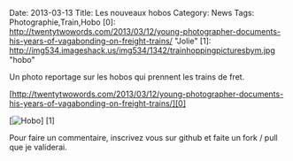 Date: 2013-03-13
Title: Les nouveaux hobos
Category: News
Tags: Photographie,Train,Hobo
[0]: http://twentytwowords.com/2013/03/12/young-photographer-documents-his-years-of-vagabonding-on-freight-trains/ "Jolie"
[1]: http://img534.imageshack.us/img534/1342/trainhoppingpicturesbym.jpg "hobo"

Un photo reportage sur les hobos qui prennent les trains de fret.

[http://twentytwowords.com/2013/03/12/young-photographer-documents-his-years-of-vagabonding-on-freight-trains/][0]


[![Hobo](http://img534.imageshack.us/img534/1342/trainhoppingpicturesbym.jpg)] [1] 

Pour faire un commentaire, inscrivez vous sur github et faite un fork / pull que je validerai.

